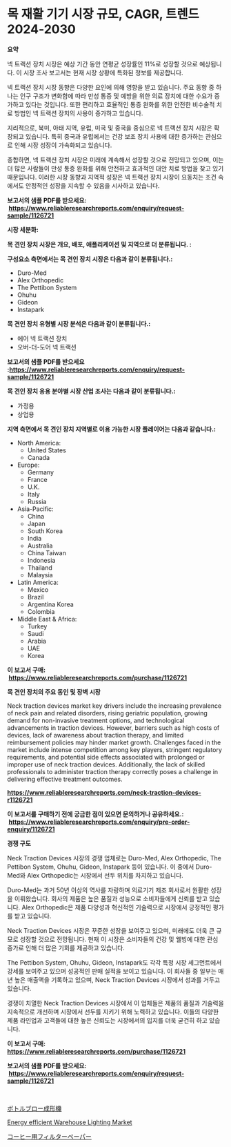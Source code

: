 <p><h1>목 재활 기기 시장 규모, CAGR, 트렌드 2024-2030</h1></p><p><strong>요약</strong></p>
<p><p>넥 트랙션 장치 시장은 예상 기간 동안 연평균 성장률인 11%로 성장할 것으로 예상됩니다. 이 시장 조사 보고서는 현재 시장 상황에 특화된 정보를 제공합니다.</p><p>넥 트랙션 장치 시장 동향은 다양한 요인에 의해 영향을 받고 있습니다. 주요 동향 중 하나는 인구 구조가 변화함에 따라 만성 통증 및 예방을 위한 의료 장치에 대한 수요가 증가하고 있다는 것입니다. 또한 편리하고 효율적인 통증 완화를 위한 안전한 비수술적 치료 방법인 넥 트랙션 장치의 사용이 증가하고 있습니다.</p><p>지리적으로, 북미, 아태 지역, 유럽, 미국 및 중국을 중심으로 넥 트랙션 장치 시장은 확장되고 있습니다. 특히 중국과 유럽에서는 건강 보조 장치 사용에 대한 증가하는 관심으로 인해 시장 성장이 가속화되고 있습니다.</p><p>종합하면, 넥 트랙션 장치 시장은 미래에 계속해서 성장할 것으로 전망되고 있으며, 이는 더 많은 사람들이 만성 통증 완화를 위해 안전하고 효과적인 대안 치료 방법을 찾고 있기 때문입니다. 이러한 시장 동향과 지역적 성장은 넥 트랙션 장치 시장이 요동치는 조건 속에서도 안정적인 성장을 지속할 수 있음을 시사하고 있습니다.</p></p>
<p><strong>보고서의 샘플 PDF를 받으세요: &nbsp;<a href="https://www.reliableresearchreports.com/enquiry/request-sample/1126721">https://www.reliableresearchreports.com/enquiry/request-sample/1126721</a></strong></p>
<p><strong>시장 세분화:</strong></p>
<p><strong> 목 견인 장치 시장은 개요, 배포, 애플리케이션 및 지역으로 더 분류됩니다. :</strong></p>
<p><strong>구성요소 측면에서는 목 견인 장치 시장은 다음과 같이 분류됩니다.:</strong></p>
<p><ul><li>Duro-Med</li><li>Alex Orthopedic</li><li>The Pettibon System</li><li>Ohuhu</li><li>Gideon</li><li>Instapark</li></ul></p>
<p><strong> 목 견인 장치 유형별 시장 분석은 다음과 같이 분류됩니다.:</strong></p>
<p><ul><li>에어 넥 트랙션 장치</li><li>오버-더-도어 넥 트랙션</li></ul></p>
<p><strong>보고서의 샘플 PDF를 받으세요 :<a href="https://www.reliableresearchreports.com/enquiry/request-sample/1126721">https://www.reliableresearchreports.com/enquiry/request-sample/1126721</a></strong></p>
<p><strong> 목 견인 장치 응용 분야별 시장 산업 조사는 다음과 같이 분류됩니다.:</strong></p>
<p><ul><li>가정용</li><li>상업용</li></ul></p>
<p><strong>지역 측면에서 목 견인 장치 지역별로 이용 가능한 시장 플레이어는 다음과 같습니다.:</strong></p>
<p><ul>
    <li>
        North America:
        <ul>
            <li>United States</li>
            <li>Canada</li>
        </ul>
    </li>
    <li>
        Europe:
        <ul>
            <li>Germany</li>
            <li>France</li>
            <li>U.K.</li>
            <li>Italy</li>
            <li>Russia</li>
        </ul>
    </li>
    <li>
        Asia-Pacific:
        <ul>
            <li>China</li>
            <li>Japan</li>
            <li>South Korea</li>
            <li>India</li>
            <li>Australia</li>
            <li>China Taiwan</li>
            <li>Indonesia</li>
            <li>Thailand</li>
            <li>Malaysia</li>
        </ul>
    </li>
    <li>
        Latin America:
        <ul>
            <li>Mexico</li>
            <li>Brazil</li>
            <li>Argentina Korea</li>
            <li>Colombia</li>
        </ul>
    </li>
    <li>
        Middle East & Africa:
        <ul>
            <li>Turkey</li>
            <li>Saudi</li>
            <li>Arabia</li>
            <li>UAE</li>
            <li>Korea</li>
        </ul>
    </li>
    </ul></p>
<p><strong>이 보고서 구매: &nbsp;<a href="https://www.reliableresearchreports.com/purchase/1126721">https://www.reliableresearchreports.com/purchase/1126721</a></strong></p>
<p><strong>목 견인 장치의 주요 동인 및 장벽 시장</strong></p>
<p><p>Neck traction devices market key drivers include the increasing prevalence of neck pain and related disorders, rising geriatric population, growing demand for non-invasive treatment options, and technological advancements in traction devices. However, barriers such as high costs of devices, lack of awareness about traction therapy, and limited reimbursement policies may hinder market growth. Challenges faced in the market include intense competition among key players, stringent regulatory requirements, and potential side effects associated with prolonged or improper use of neck traction devices. Additionally, the lack of skilled professionals to administer traction therapy correctly poses a challenge in delivering effective treatment outcomes.</p></p>
<p><strong><a href="https://www.reliableresearchreports.com/neck-traction-devices-r1126721">https://www.reliableresearchreports.com/neck-traction-devices-r1126721</a></strong></p>
<p><strong>이 보고서를 구매하기 전에 궁금한 점이 있으면 문의하거나 공유하세요.: &nbsp;<a href="https://www.reliableresearchreports.com/enquiry/pre-order-enquiry/1126721">https://www.reliableresearchreports.com/enquiry/pre-order-enquiry/1126721</a></strong></p>
<p><strong>경쟁 구도</strong></p>
<p><p>Neck Traction Devices 시장의 경쟁 업체로는 Duro-Med, Alex Orthopedic, The Pettibon System, Ohuhu, Gideon, Instapark 등이 있습니다. 이 중에서 Duro-Med와 Alex Orthopedic는 시장에서 선두 위치를 차지하고 있습니다. </p><p>Duro-Med는 과거 50년 이상의 역사를 자랑하며 의료기기 제조 회사로서 원활한 성장을 이뤄왔습니다. 회사의 제품은 높은 품질과 성능으로 소비자들에게 신뢰를 받고 있습니다. Alex Orthopedic은 제품 다양성과 혁신적인 기술력으로 시장에서 긍정적인 평가를 받고 있습니다.</p><p>Neck Traction Devices 시장은 꾸준한 성장을 보여주고 있으며, 미래에도 더욱 큰 규모로 성장할 것으로 전망됩니다. 현재 이 시장은 소비자들의 건강 및 웰빙에 대한 관심 증가로 인해 더 많은 기회를 제공하고 있습니다.</p><p>The Pettibon System, Ohuhu, Gideon, Instapark도 각각 특정 시장 세그먼트에서 강세를 보여주고 있으며 성공적인 판매 실적을 보이고 있습니다. 이 회사들 중 일부는 매년 높은 매출액을 기록하고 있으며, Neck Traction Devices 시장에서 성과를 거두고 있습니다.</p><p>경쟁이 치열한 Neck Traction Devices 시장에서 이 업체들은 제품의 품질과 기술력을 지속적으로 개선하며 시장에서 선두를 지키기 위해 노력하고 있습니다. 이들의 다양한 제품 라인업과 고객들에 대한 높은 신뢰도는 시장에서의 입지를 더욱 굳건히 하고 있습니다.</p></p>
<p><strong>이 보고서 구매: &nbsp; <a href="https://www.reliableresearchreports.com/purchase/1126721">https://www.reliableresearchreports.com/purchase/1126721</a></strong></p>
<p><strong>보고서의 샘플 PDF를 받으세요: &nbsp;<a href="https://www.reliableresearchreports.com/enquiry/request-sample/1126721">https://www.reliableresearchreports.com/enquiry/request-sample/1126721</a></strong><strong></strong></p>
<p>&nbsp;</p>
<p><p><a href="https://github.com/xnljig2898992/Market-Research-Report-List-1/blob/main/934599526507.md">ボトルブロー成形機</a></p><p><a href="https://invited-way-688.notion.site/Energy-efficient-Warehouse-Lighting-Market-Analysis-and-Sze-Forecasted-for-period-from-2024-to-2031-1610ed2eaa8245d1a192b734d5d62ff9">Energy efficient Warehouse Lighting Market</a></p><p><a href="https://github.com/adcxff01450218/Market-Research-Report-List-1/blob/main/614389026508.md">コーヒー用フィルターペーパー</a></p></p>